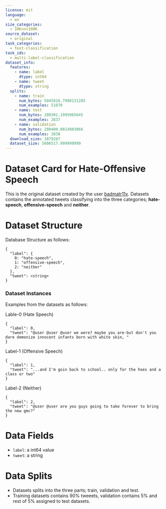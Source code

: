 ```yaml
---
license: mit
language:
  - en
size_categories:
  - 10K<n<100K
source_dataset:
  - original
task_categories:
  - text-classification
task_ids:
  - multi-label-classification
dataset_info:
  features:
    - name: label
      dtype: int64
    - name: tweet
      dtype: string
  splits:
    - name: train
      num_bytes: 5045816.7990131285
      num_examples: 51070
    - name: test
      num_bytes: 280301.1995065645
      num_examples: 2837
    - name: validation
      num_bytes: 280400.0014803066
      num_examples: 2838
  download_size: 3879287
  dataset_size: 5606517.999999999
---
```


# **Dataset Card for Hate-Offensive Speech**

This is the original dataset created by the user [badmatr11x](https://www.huggingface.co/badmatr11x/). Datasets contains the annotated tweets classifying into the three categories; **hate-speech**, **offensive-speech** and **neither**.

# **Dataset Structure**

Database Structure as follows:

```
{
  "label": {
    0: "hate-speech",
    1: "offensive-speech",
    2: "neither"
  },
  "tweet": <string>
}
```

### **Dataset Instances**

Examples from the datasets as follows:

Lable-0 (Hate Speech)

```
{
  "label": 0,
  "tweet": "@user @user @user we were? maybe you are-but don't you dare demonize innocent infants born with white skin, "
}
```

Label-1 (Offensive Speech)

```
{
  "label": 1,
  "tweet": "...and I'm goin back to school.. only for the hoes and a class or two"
}
```

Label-2 (Neither)

```
{
  "label": 2,
  "tweet": "@user @user are you guys going to take forever to bring the new gmc?"
}
```

# **Data Fields**

- `label`: a int64 value
- `tweet`: a string

# **Data Splits**

- Datasets splits into the three parts; train, validation and test.
- Training datasets contains 90% tweeets, validation contains 5% and rest of 5% assigned to test datasets.
